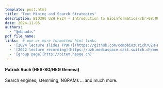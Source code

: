 ```yaml
---
template: post.html
title: 'Text Mining and Search Strategies'
description: BIO390 UZH HS24 - Introduction to Bioinformatics</br>08:00-09:45 @ UZH Irchel Y03-G-85
date: 2024-11-05
authors:
  - "@mbaudis"
pdf_file_name:
links:  # one or more formatted html links
  - '[2024 lecture slides (PDF)](https://github.com/compbiozurich/UZH-BIO390/raw/main/course-material/2024-11-05___Patrick-Ruch__Text-Mining__UZH-BIO390-HS24-lecture-08.pdf)'
  - '[2022 lecture recording](https://uzh.mediaspace.cast.switch.ch/media/Introduction+to+Bioinformatics+-+Lecture+09A+Text+Mining/0_lyog8bfh)'
  - '[group page](http://bitem.hesge.ch)'
---
```


#### Patrick Ruch (HES-SO/HEG Geneva)

Search engines, stemming, NGRAMs ... and much more.
